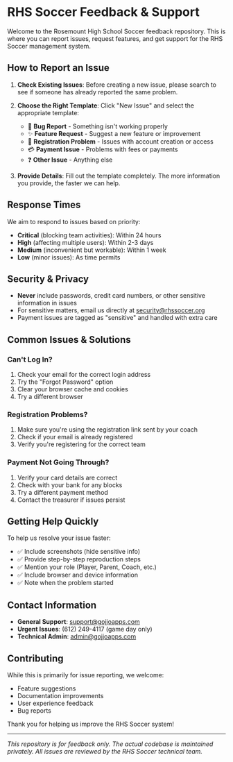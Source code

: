 # RHS Soccer Feedback & Support

Welcome to the Rosemount High School Soccer feedback repository. This is where you can report issues, request features, and get support for the RHS Soccer management system.

## How to Report an Issue

1. **Check Existing Issues**: Before creating a new issue, please search to see if someone has already reported the same problem.

2. **Choose the Right Template**: Click "New Issue" and select the appropriate template:
   - 🐛 **Bug Report** - Something isn't working properly
   - ✨ **Feature Request** - Suggest a new feature or improvement
   - 📝 **Registration Problem** - Issues with account creation or access
   - 💳 **Payment Issue** - Problems with fees or payments
   - ❓ **Other Issue** - Anything else

3. **Provide Details**: Fill out the template completely. The more information you provide, the faster we can help.

## Response Times

We aim to respond to issues based on priority:

- **Critical** (blocking team activities): Within 24 hours
- **High** (affecting multiple users): Within 2-3 days
- **Medium** (inconvenient but workable): Within 1 week
- **Low** (minor issues): As time permits

## Security & Privacy

- **Never** include passwords, credit card numbers, or other sensitive information in issues
- For sensitive matters, email us directly at <security@rhssoccer.org>
- Payment issues are tagged as "sensitive" and handled with extra care

## Common Issues & Solutions

### Can't Log In?

1. Check your email for the correct login address
2. Try the "Forgot Password" option
3. Clear your browser cache and cookies
4. Try a different browser

### Registration Problems?

1. Make sure you're using the registration link sent by your coach
2. Check if your email is already registered
3. Verify you're registering for the correct team

### Payment Not Going Through?

1. Verify your card details are correct
2. Check with your bank for any blocks
3. Try a different payment method
4. Contact the treasurer if issues persist

## Getting Help Quickly

To help us resolve your issue faster:

- ✅ Include screenshots (hide sensitive info)
- ✅ Provide step-by-step reproduction steps
- ✅ Mention your role (Player, Parent, Coach, etc.)
- ✅ Include browser and device information
- ✅ Note when the problem started

## Contact Information

- **General Support**: <support@gojjoapps.com>
- **Urgent Issues**: (612) 249-4117 (game day only)
- **Technical Admin**: <admin@gojjoapps.com>

## Contributing

While this is primarily for issue reporting, we welcome:

- Feature suggestions
- Documentation improvements
- User experience feedback
- Bug reports

Thank you for helping us improve the RHS Soccer system!

---

*This repository is for feedback only. The actual codebase is maintained privately. All issues are reviewed by the RHS Soccer technical team.*
